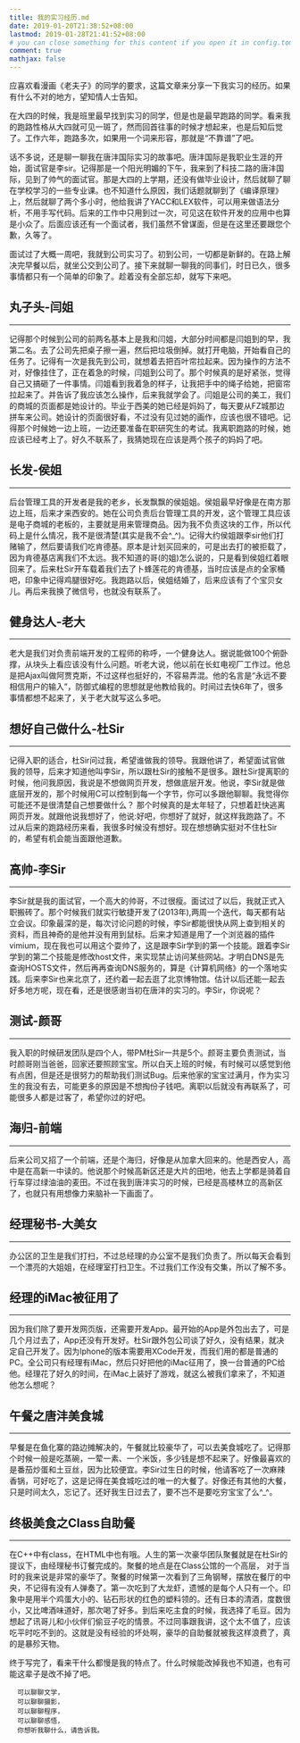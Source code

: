 ```yaml
---
title: 我的实习经历.md
date: 2019-01-20T21:38:52+08:00
lastmod: 2019-01-28T21:41:52+08:00
# you can close something for this content if you open it in config.toml.
comment: true
mathjax: false
---
```


应喜欢看漫画《老夫子》的同学的要求，这篇文章来分享一下我实习的经历。如果有什么不对的地方，望知情人士告知。

在大四的时候，我是班里最早找到实习的同学，但是也是最早跑路的同学。看来我的跑路性格从大四就可见一斑了，然而回首往事的时候才想起来，也是后知后觉了。工作六年，跑路多次，如果用一个词来形容，那就是“不靠谱”了吧。

话不多说，还是聊一聊我在唐沣国际实习的故事吧。唐沣国际是我职业生涯的开始，面试官是李sir。记得那是一个阳光明媚的下午，我来到了科技二路的唐沣国际，见到了帅气的面试官。那是大四的上学期，还没有做毕业设计，然后就聊了聊在学校学习的一些专业课。也不知道什么原因，我们话题就聊到了《编译原理》上，然后就聊了两个多小时，他给我讲了YACC和LEX软件，可以用来做语法分析，不用手写代码。后来的工作中只用到过一次，可见这在软件开发的应用中也算是小众了。后面应该还有一个面试者，我们虽然不曾谋面，但是在这里还要跟您个歉，久等了。

面试过了大概一周吧，我就到公司实习了。初到公司，一切都是新鲜的。在路上解决完早餐以后，就坐公交到公司了。接下来就聊一聊我的同事们，时日已久，很多事情都只有一个简单的印象了。趁着没有全部忘却，就写下来吧。

## 丸子头-闫姐    
-----

记得那个时候到公司的前两名基本上是我和闫姐，大部分时间都是闫姐到的早，我第二名。去了公司先把桌子擦一遍，然后把垃圾倒掉。就打开电脑，开始看自己的任务了。记得有一次是我先到公司，就想着去把百叶帘拉起来。因为操作的方法不对，好像挂住了，正在着急的时候，闫姐到公司了。那个时候真的是好紧张，觉得自己又搞砸了一件事情。闫姐看到我着急的样子，让我把手中的绳子给她，把窗帘拉起来了。并告诉了我应该怎么操作，后来我就学会了。闫姐是公司的美工，我们的商城的页面都是她设计的。毕业于西美的她已经是妈妈了，每天要从FZ城那边拼车来公司。她设计的页面很好看，不过没有见过她的画作，应该也很不错吧。记得那个时候她一边上班，一边还要准备在职研究生的考试。我离职跑路的时候，她应该已经考上了。好久不联系了，我猜她现在应该是两个孩子的妈妈了吧。

## 长发-侯姐    
-----

后台管理工具的开发者是我的老乡，长发飘飘的侯姐姐。侯姐最早好像是在南方那边上班，后来才来西安的。她在公司负责后台管理工具的开发，这个管理工具应该是电子商城的老板的，主要就是用来管理商品。因为我不负责这块的工作，所以代码上是什么情况，我不是很清楚(其实是我不会^_^)。记得大约侯姐跟李sir他们打赌输了，然后要请我们吃肯德基。原本是计划买回来的，可是出去打的被拒载了，因为肯德基店离我们不太远。我不知道的哥(的姐)怎么说的，只是看到侯姐红着眼回来了。后来杜Sir开车载着我们去了卜蜂莲花的肯德基，当时应该是点的全家桶吧，印象中记得鸡腿很好吃。我跑路以后，侯姐结婚了，后来应该有了个宝贝女儿。再后来我换了微信号，也就没有联系了。

## 健身达人-老大    
-----
老大是我们对负责前端开发的工程师的称呼，一个健身达人。据说能做100个俯卧撑，从块头上看应该没有什么问题。听老大说，他以前在长虹电视厂工作过。他总是把Ajax叫做阿贾克斯，不过这样也挺好的，不容易弄混。他的名言是“永远不要相信用户的输入”，防御式编程的思想就是他教给我的。时间过去快6年了，很多事情都想不起来了，关于老大就写这么多吧。

## 想好自己做什么-杜Sir    
-----

记得入职的适合，杜Sir问过我，希望谁做我的领导。我跟他讲了，希望面试官做我的领导，后来才知道他叫李Sir，所以跟杜Sir的接触不是很多。跟杜Sir提离职的时候，他问我原因，我说是不想做网页开发，想做底层开发。他说，李Sir就是做底层开发的，那个时候用C可以控制到每一个字节，你可以多跟他聊聊。我觉得你可能还不是很清楚自己想要做什么？ 那个时候真的是太年轻了，只想着赶快逃离网页开发。就跟他说我想好了，他说:好吧，你想好了就好，就这样我跑路了。不过从后来的跑路经历来看，我很多时候没有想好。现在想想确实挺对不住杜Sir的，希望有机会能当面跟他道歉。

## 高帅-李Sir    
-----
李Sir就是我的面试官，一个高大的帅哥，不过很瘦。面试过了以后，我就正式入职搬砖了。那个时候我们就实行敏捷开发了(2013年),两周一个迭代，每天都有站立会议。印象最深的是，每次讨论问题的时候，李Sir都能很快从网上查到相关的资料，而且神奇的是他并没有用到鼠标。后来才知道是用了一个浏览器的插件vimium，现在我也可以用这个耍帅了，这是跟李Sir学到的第一个技能。跟着李Sir学到的第二个技能是修改host文件，来实现禁止访问某些网站。才明白DNS是先查询HOSTS文件，然后再再查询DNS服务的，算是《计算机网络》的一个落地实践。后来李Sir也来北京了，还约着一起去逛了北京博物馆。估计以后还能一起去好多地方呢，现在看，还是很感谢当初在唐沣的实习的。李Sir，你说呢？

## 测试-颜哥    
-----

我入职的时候研发团队是四个人，带PM杜Sir一共是5个。颜哥主要负责测试，当时颜哥刚当爸爸，回家还要照顾宝宝。所以白天上班的时候，有时候可以感觉到他有点困，但是还是很努力的帮助我们测试Bug。后来他家的宝宝过满月，作为实习生的我没有去，可能更多的原因是不想掏份子钱吧。离职以后就没有再联系了，可能很多人都是过客了，希望你过的好吧。

## 海归-前端    
-----
后来公司又招了一个前端，还是个海归，好像是从加拿大回来的。他是西安人，高中是在高新一中读的。他说那个时候高新区还是大片的田地，他去上学都是骑着自行车穿过绿油油的麦田。不过在我到唐沣实习的时候，已经是高楼林立的高新区了，也就只有用想像力来脑补一下画面了。

## 经理秘书-大美女    
-----
办公区的卫生是我们打扫，不过总经理的办公室不是我们负责了。所以每天会看到一个漂亮的大姐姐，在经理室打扫卫生。不过我们工作没有交集，所以了解不多。

## 经理的iMac被征用了    
-----
因为我们除了要开发网页版，还需要开发App。最开始的App是外包出去了，可是几个月过去了，App还没有开发好。杜Sir跟外包公司谈了好久，没有结果，就决定自己开发了。因为Iphone的版本需要用XCode开发，而我们用的都是普通的PC。全公司只有经理有iMac，然后只好把他的iMac征用了，换一台普通的PC给他。经理花了好久的时间，在iMac上装好了游戏，就这么被我们拿来了，不知道他怎么想呢？

## 午餐之唐沣美食城    
-----
早餐是在鱼化寨的路边摊解决的，午餐就比较豪华了，可以去美食城吃了。记得那个时候一般是吃蒸碗，一荤一素、一个米饭，多少钱是想不起来了。好像最喜欢的是番茄炒蛋和土豆丝，因为比较便宜。李Sir过生日的时候，他请客吃了一次麻辣香锅，可好吃了，这是记得在美食城吃过的唯一的大餐了。好像还有其他的大餐，只是时间太久，忘记了。还好我生日过去了，要不岂不是要吃穷宝宝了么^_^。

## 终极美食之Class自助餐    
-----
在C++中有class，在HTML中也有哦。人生的第一次豪华团队聚餐就是在杜Sir的提议下，由经理秘书订餐完成的。聚餐的地点是在Class公馆的一个高层，
对于当时的我来说是非常的豪华了。聚餐的时候第一次看到了三角钢琴，摆放在餐厅的中央，不记得有没有人弹奏了。第一次吃到了大龙虾，遗憾的是每个人只有一个。印象中是用半个鸡蛋大小的、钻石形状的红色的塑料领的。还有日本的清酒，度数很小，又比啤酒味道好，那次喝了好多。到后来吃主食的时候，我选择了毛豆。因为想起了讯哥儿和小伙伴们偷豆子吃的情景。不过同事跟我讲，这个太不值了，应该吃平时吃不到的。这就是没有经验的坏处啊，豪华的自助餐就被我这样浪费了，真的是暴殄天物。

终于写完了，看来干什么都慢是我的特点了。什么时候能改掉我也不知道，也有可能这辈子是改不掉了吧。

```
  可以聊聊文学，
  可以聊聊摄影，
  可以聊聊程序，
  可以聊聊感悟，
  你想听我聊什么，请告诉我。
 ```